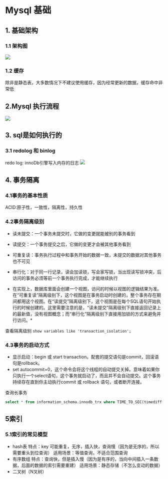 # Mysql 基础

## 1. 基础架构
### 1.1 架构图
![](https://img-1253127117.cos.ap-guangzhou.myqcloud.com/20210629201712.png)

### 1.2 缓存
除非是静态表，大多数情况下不建议使用缓存，因为经常更新的数据，缓存命中非常低
## 2.Mysql 执行流程
![](https://img-1253127117.cos.ap-guangzhou.myqcloud.com/20210629200808.png)

## 3. sql是如何执行的
### 3.1 redolog 和 binlog
redo log: innoDb引擎写入内存的日志
![](https://img-1253127117.cos.ap-guangzhou.myqcloud.com/20210629202228.png)

## 4. 事务隔离
### 4.1事务的基本性质
ACID:原子性，一致性，隔离性，持久性

### 4.2事务隔离级别
 - 读未提交：一个事务未提交时，它做的变更就能被别的事务看到
 - 读提交：一个事务提交之后，它做的变更才会被其他事务看到
 - 可重复读：事务执行过程中和事务开始的数据一致，未提交的数据对其他事务也不可见
 - 串行化：对于同一行记录，读会加读锁，写会家写锁，当出现读写锁冲突，后访问的事务必须等前一个事务执行完成，才能继续执行

 -  在实现上，数据库里面会创建一个视图，访问的时候以视图的逻辑结果为准。在“可重复读”隔离级别下，这个视图是在事务启动时创建的，整个事务存在期间都用这个视图。在“读提交”隔离级别下，这个视图是在每个SQL语句开始执行的时候创建的。这里需要注意的是，“读未提交”隔离级别下直接返回记录上的最新值，没有视图概念；而“串行化”隔离级别下直接用加锁的方式来避免并行访问。*

查看隔离级别 `show variables like 'transaction_isolation';` 

### 4.3事务的启动方式
- 显示启动：begin 或 start transaction。配套的提交语句是commit，回滚语句是rollback。
- set autocommit=0，这个命令会将这个线程的自动提交关掉。意味着如果你只执行一个select语句，这个事务就启动了，而且并不会自动提交。这个事务持续存在直到你主动执行commit 或 rollback 语句，或者断开连接。

查询长事务
```sql
select * from information_schema.innodb_trx where TIME_TO_SEC(timediff(now(),trx_started))>60
```

## 5索引
### 5.1索引的常见模型
- hash表
特点：key 可能重复，无序，插入快，查询慢（因为是无序的，所以需要重头到位查询）
适用场景：等值查询，不适合范围查询
- 有序数组
特点：查询快，但是插入慢（因为是有序的，当向中间插入一条数据，后面的数据的索引需要重建）
适用场景：静态存储（不怎么变动的数据）
- 二叉树（N叉树）


